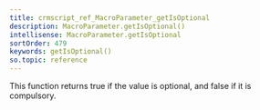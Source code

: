 ```yaml
---
title: crmscript_ref_MacroParameter_getIsOptional
description: MacroParameter.getIsOptional()
intellisense: MacroParameter.getIsOptional
sortOrder: 479
keywords: getIsOptional()
so.topic: reference
---
```


This function returns true if the value is optional, and false if it is compulsory.


